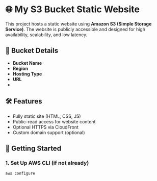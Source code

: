 #  🌐 My S3 Bucket Static Website

This project hosts a static website using **Amazon S3 (Simple Storage Service)**. The website is publicly accessible and designed for high availability, scalability, and low latency.

## 📁 Bucket Details

- **Bucket Name**
- **Region**
- **Hosting Type**
- **URL**
- 
## 🛠 Features

- Fully static site (HTML, CSS, JS)
- Public-read access for website content
- Optional HTTPS via CloudFront
- Custom domain support (optional)

## 🚀 Getting Started

### 1. Set Up AWS CLI (if not already)

```bash
aws configure

